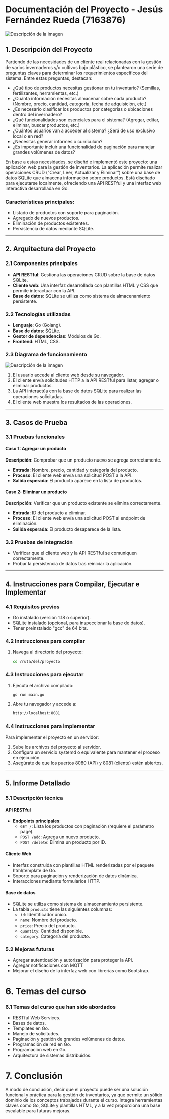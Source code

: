 # Documentación del Proyecto      -  Jesús Fernández Rueda (7163876)
![Descripción de la imagen](imagenes/708189420_227701151_1706x1280.webp)

## 1. Descripción del Proyecto
Partiendo de las necesidades de un cliente real relacionadas con la gestión de varios invernaderos y/o cultivos bajo plástico, se plantearon una serie de preguntas claves para determinar los requerimientos específicos del sistema. Entre estas preguntas, destacan:

- ¿Qué tipo de productos necesitas gestionar en tu inventario? (Semillas, fertilizantes, herramientas, etc.)
- ¿Cuánta información necesitas almacenar sobre cada producto? (Nombre, precio, cantidad, categoría, fecha de adquisición, etc.)
- ¿Es necesario clasificar los productos por categorías o ubicaciones dentro del invernadero?
- ¿Qué funcionalidades son esenciales para el sistema? (Agregar, editar, eliminar, buscar productos, etc.)
- ¿Cuántos usuarios van a acceder al sistema? ¿Será de uso exclusivo local o en red?
- ¿Necesitas generar informes o currículum?
- ¿Es importante incluir una funcionalidad de paginación para manejar grandes volúmenes de datos?

En base a estas necesidades, se diseñó e implementó este proyecto: una aplicación web para la gestión de inventarios. La aplicación permite realizar operaciones CRUD (“Crear, Leer, Actualizar y Eliminar”) sobre una base de datos SQLite que almacena información sobre productos. Está diseñado para ejecutarse localmente, ofreciendo una API RESTful y una interfaz web interactiva desarrollada en Go.

### Características principales:
- Listado de productos con soporte para paginación.
- Agregado de nuevos productos.
- Eliminación de productos existentes.
- Persistencia de datos mediante SQLite.

---

## 2. Arquitectura del Proyecto

### 2.1 Componentes principales
- **API RESTful**: Gestiona las operaciones CRUD sobre la base de datos SQLite.
- **Cliente web**: Una interfaz desarrollada con plantillas HTML y CSS que permite interactuar con la API.
- **Base de datos**: SQLite se utiliza como sistema de almacenamiento persistente.

### 2.2 Tecnologías utilizadas
- **Lenguaje**: Go (Golang).
- **Base de datos**: SQLite.
- **Gestor de dependencias**: Módulos de Go.
- **Frontend**: HTML, CSS.

### 2.3 Diagrama de funcionamiento
![Descripción de la imagen](imagenes/Captura.PNG)
1. El usuario accede al cliente web desde su navegador.
2. El cliente envía solicitudes HTTP a la API RESTful para listar, agregar o eliminar productos.
3. La API interactúa con la base de datos SQLite para realizar las operaciones solicitadas.
4. El cliente web muestra los resultados de las operaciones.

---

## 3. Casos de Prueba

### 3.1 Pruebas funcionales

#### **Caso 1: Agregar un producto**
**Descripción**: Comprobar que un producto nuevo se agrega correctamente.
- **Entrada**: Nombre, precio, cantidad y categoría del producto.
- **Proceso**: El cliente web envía una solicitud POST a la API.
- **Salida esperada**: El producto aparece en la lista de productos.

#### **Caso 2: Eliminar un producto**
**Descripción**: Verificar que un producto existente se elimina correctamente.
- **Entrada**: ID del producto a eliminar.
- **Proceso**: El cliente web envía una solicitud POST al endpoint de eliminación.
- **Salida esperada**: El producto desaparece de la lista.

### 3.2 Pruebas de integración
- Verificar que el cliente web y la API RESTful se comuniquen correctamente.
- Probar la persistencia de datos tras reiniciar la aplicación.

---

## 4. Instrucciones para Compilar, Ejecutar e Implementar

### 4.1 Requisitos previos
- Go instalado (versión 1.18 o superior).
- SQLite instalado (opcional, para inspeccionar la base de datos).
- Tener preinstalado "gcc" de 64 bits.

### 4.2 Instrucciones para compilar
1. Navega al directorio del proyecto:
   ```bash
   cd /ruta/del/proyecto
   ```
### 4.3 Instrucciones para ejecutar
1. Ejecuta el archivo compilado:
   ```bash
   go run main.go
   ```
2. Abre tu navegador y accede a:
   ```
   http://localhost:8081
   ```

### 4.4 Instrucciones para implementar
Para implementar el proyecto en un servidor:
1. Sube los archivos del proyecto al servidor.
2. Configura un servicio systemd o equivalente para mantener el proceso en ejecución.
3. Asegúrate de que los puertos 8080 (API) y 8081 (cliente) estén abiertos.

---

## 5. Informe Detallado

### 5.1 Descripción técnica
#### **API RESTful**
- **Endpoints principales**:
  - `GET /`: Lista los productos con paginación (requiere el parámetro page).
  - `POST /add`: Agrega un nuevo producto.
  - `POST /delete`: Elimina un producto por ID.

#### **Cliente Web**
- Interfaz construida con plantillas HTML renderizadas por el paquete html/template de Go.
- Soporte para paginación y renderización de datos dinámica.
- Interacciones mediante formularios HTTP.

#### **Base de datos**
- SQLite se utiliza como sistema de almacenamiento persistente.
- La tabla `products` tiene las siguientes columnas:
  - `id`: Identificador único.
  - `name`: Nombre del producto.
  - `price`: Precio del producto.
  - `quantity`: Cantidad disponible.
  - `category`: Categoría del producto.

### 5.2 Mejoras futuras
- Agregar autenticación y autorización para proteger la API.
- Agregar notificaciones con MQTT
- Mejorar el diseño de la interfaz web con librerías como Bootstrap.

# 6. Temas del curso

### 6.1 Temas del curso que han sido abordados
- RESTful Web Services.
- Bases de datos.
- Templates en Go.
- Manejo de solicitudes.
- Paginación y gestión de grandes volúmenes de datos.
- Programación de red en Go.
- Programación web en Go.
- Arquitectura de sistemas distribuidos.

# 7. Conclusión 
A modo de conclusión, decir que el proyecto puede ser una solución funcional y práctica para la gestión de inventarios, ya que permite un sólido dominio de los conceptos trabajados durante el curso. Integra herramientas claves como Go, SQLite y plantillas HTML, y 
 a la vez proporciona una base escalable para futuras mejoras. 


